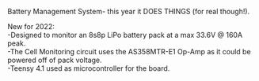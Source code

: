 Battery Management System- this year it DOES THINGS (for real though!).

New for 2022: <br/>
-Designed to monitor an 8s8p LiPo battery pack at a max 33.6V @ 160A peak. <br/>
-The Cell Monitoring circuit uses the AS358MTR-E1 Op-Amp as it could be powered off of pack voltage. <br/>
-Teensy 4.1 used as microcontroller for the board.
